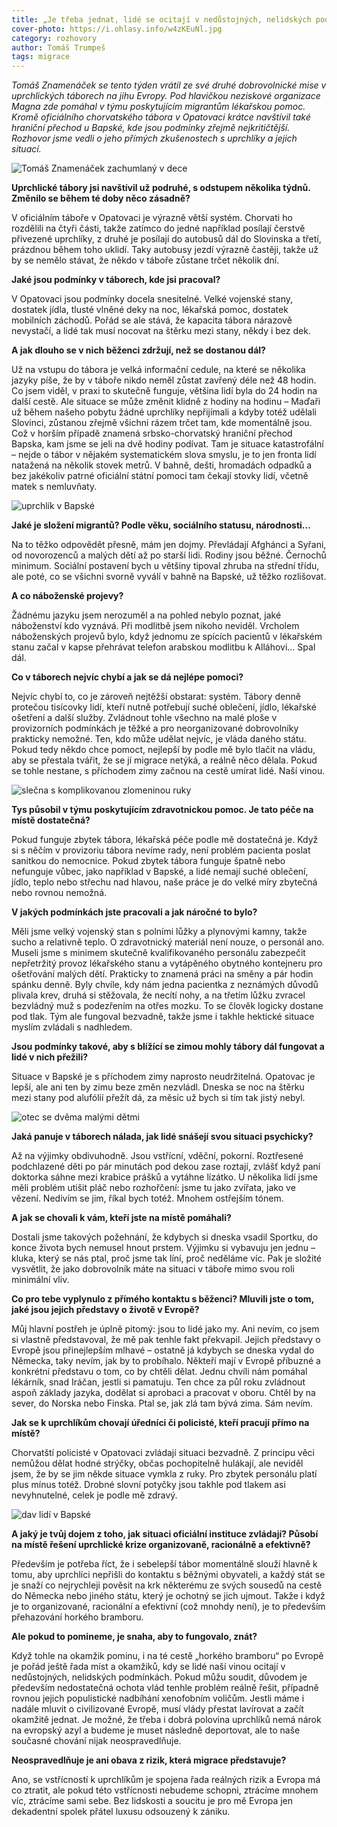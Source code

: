 ```yaml
---
title: „Je třeba jednat, lidé se ocitají v nedůstojných, nelidských podmínkách,“ říká dobrovolník Tomáš Znamenáček
cover-photo: https://i.ohlasy.info/w4zKEuNl.jpg
category: rozhovory
author: Tomáš Trumpeš
tags: migrace
---
```


*Tomáš Znamenáček se tento týden vrátil ze své druhé dobrovolnické mise v uprchlických táborech na jihu Evropy. Pod hlavičkou neziskové organizace Magna zde pomáhal v týmu poskytujícím migrantům lékařskou pomoc. Kromě oficiálního chorvatského tábora v Opatovaci krátce navštívil také hraniční přechod u Bapské, kde jsou podmínky zřejmě nejkritičtější. Rozhovor jsme vedli o jeho přímých zkušenostech s uprchlíky a jejich situací.*

<img src="https://i.ohlasy.info/K9nKYUQ.jpg" alt="Tomáš Znamenáček zachumlaný v dece" class="img-responsive img-popup" data-author="Petra Vinklerová">

**Uprchlické tábory jsi navštívil už podruhé, s odstupem několika týdnů. Změnilo se během té doby něco zásadně?**

V oficiálním táboře v Opatovaci je výrazně větší systém. Chorvati ho rozdělili na čtyři části, takže zatímco do jedné například posílají čerstvě přivezené uprchlíky, z druhé je posílají do autobusů dál do Slovinska a třetí, prázdnou během toho uklidí. Taky autobusy jezdí výrazně častěji, takže už by se nemělo stávat, že někdo v táboře zůstane trčet několik dní.

**Jaké jsou podmínky v táborech, kde jsi pracoval?**

V Opatovaci jsou podmínky docela snesitelné. Velké vojenské stany, dostatek jídla, tlusté vlněné deky na noc, lékařská pomoc, dostatek mobilních záchodů. Pořád se ale stává, že kapacita tábora nárazově nevystačí, a lidé tak musí nocovat na štěrku mezi stany, někdy i bez dek.

**A jak dlouho se v nich běženci zdržují, než se dostanou dál?**

Už na vstupu do tábora je velká informační cedule, na které se několika jazyky píše, že by v táboře nikdo neměl zůstat zavřený déle než 48 hodin. Co jsem viděl, v praxi to skutečně funguje, většina lidí byla do 24 hodin na další cestě. Ale situace se může změnit klidně z hodiny na hodinu – Maďaři už během našeho pobytu žádné uprchlíky nepřijímali a kdyby totéž udělali Slovinci, zůstanou zřejmě všichni rázem trčet tam, kde momentálně jsou. Což v horším případě znamená srbsko-chorvatský hraniční přechod Bapska, kam jsme se jeli na dvě hodiny podívat. Tam je situace katastrofální – nejde o tábor v nějakém systematickém slova smyslu, je to jen fronta lidí natažená na několik stovek metrů. V bahně, dešti, hromadách odpadků a bez jakékoliv patrné oficiální státní pomoci tam čekají stovky lidí, včetně matek s nemluvňaty.

<img src="https://i.ohlasy.info/mljDsO7.jpg" alt="uprchlík v Bapské" class="img-responsive img-popup" data-author="Tomáš Znamenáček">

**Jaké je složení migrantů? Podle věku, sociálního statusu, národnosti…**

Na to těžko odpovědět přesně, mám jen dojmy. Převládají Afghánci a Syřani, od novorozenců a malých dětí až po starší lidi. Rodiny jsou běžné. Černochů minimum. Sociální postavení bych u většiny tipoval zhruba na střední třídu, ale poté, co se všichni svorně vyválí v bahně na Bapské, už těžko rozlišovat.

**A co náboženské projevy?**

Žádnému jazyku jsem nerozuměl a na pohled nebylo poznat, jaké náboženství kdo vyznává. Při modlitbě jsem nikoho neviděl. Vrcholem náboženských projevů bylo, když jednomu ze spících pacientů v lékařském stanu začal v kapse přehrávat telefon arabskou modlitbu k Alláhovi… Spal dál.

**Co v táborech nejvíc chybí a jak se dá nejlépe pomoci?**

Nejvíc chybí to, co je zároveň nejtěžší obstarat: systém. Tábory denně protečou tisícovky lidí, kteří nutně potřebují suché oblečení, jídlo, lékařské ošetření a další služby. Zvládnout tohle všechno na malé ploše v provizorních podmínkách je těžké a pro neorganizované dobrovolníky prakticky nemožné. Ten, kdo může udělat nejvíc, je vláda daného státu. Pokud tedy někdo chce pomoct, nejlepší by podle mě bylo tlačit na vládu, aby se přestala tvářit, že se jí migrace netýká, a reálně něco dělala. Pokud se tohle nestane, s příchodem zimy začnou na cestě umírat lidé. Naší vinou.

<img src="https://i.ohlasy.info/3fG7Yuk.jpg" alt="slečna s komplikovanou zlomeninou ruky" class="img-responsive img-popup" data-author="Tomáš Znamenáček">

**Tys působil v týmu poskytujícím zdravotnickou pomoc. Je tato péče na místě dostatečná?**

Pokud funguje zbytek tábora, lékařská péče podle mě dostatečná je. Když si s něčím v provizoriu tábora nevíme rady, není problém pacienta poslat sanitkou do nemocnice. Pokud zbytek tábora funguje špatně nebo nefunguje vůbec, jako například v Bapské, a lidé nemají suché oblečení, jídlo, teplo nebo střechu nad hlavou, naše práce je do velké míry zbytečná nebo rovnou nemožná.

**V jakých podmínkách jste pracovali a jak náročné to bylo?**

Měli jsme velký vojenský stan s polními lůžky a plynovými kamny, takže sucho a relativně teplo. O zdravotnický materiál není nouze, o personál ano. Museli jsme s minimem skutečně kvalifikovaného personálu zabezpečit nepřetržitý provoz lékařského stanu a vytápěného obytného kontejneru pro ošetřování malých dětí. Prakticky to znamená práci na směny a pár hodin spánku denně. Byly chvíle, kdy nám jedna pacientka z neznámých důvodů plivala krev, druhá si stěžovala, že necítí nohy, a na třetím lůžku zvracel bezvládný muž s podezřením na otřes mozku. To se člověk logicky dostane pod tlak. Tým ale fungoval bezvadně, takže jsme i takhle hektické situace myslím zvládali s nadhledem.

**Jsou podmínky takové, aby s blížící se zimou mohly tábory dál fungovat a lidé v nich přežili?**

Situace v Bapské je s příchodem zimy naprosto neudržitelná. Opatovac je lepší, ale ani ten by zimu beze změn nezvládl. Dneska se noc na štěrku mezi stany pod alufólií přežít dá, za měsíc už bych si tím tak jistý nebyl.

<img src="https://i.ohlasy.info/CxsYgVi.jpg" alt="otec se dvěma malými dětmi" class="img-responsive img-popup" data-author="Tomáš Znamenáček">

**Jaká panuje v táborech nálada, jak lidé snášejí svou situaci psychicky?**

Až na výjimky obdivuhodně. Jsou vstřícní, vděční, pokorní. Roztřesené podchlazené děti po pár minutách pod dekou zase roztají, zvlášť když paní doktorka sáhne mezi krabice prášků a vytáhne lízátko. U několika lidí jsme měli problém utišit pláč nebo rozhořčení: jsme tu jako zvířata, jako ve vězení. Nedivím se jim, říkal bych totéž. Mnohem ostřejším tónem.

**A jak se chovali k vám, kteří jste na místě pomáhali?**

Dostali jsme takových požehnání, že kdybych si dneska vsadil Sportku, do konce života bych nemusel hnout prstem. Výjimku si vybavuju jen jednu – kluka, který se nás ptal, proč jsme tak líní, proč neděláme víc. Pak je složité vysvětlit, že jako dobrovolník máte na situaci v táboře mimo svou roli minimální vliv.

**Co pro tebe vyplynulo z přímého kontaktu s běženci? Mluvili jste o tom, jaké jsou jejich představy o životě v Evropě?**

Můj hlavní postřeh je úplně pitomý: jsou to lidé jako my. Ani nevím, co jsem si vlastně představoval, že mě pak tenhle fakt překvapil. Jejich představy o Evropě jsou přinejlepším mlhavé – ostatně já kdybych se dneska vydal do Německa, taky nevím, jak by to probíhalo. Někteří mají v Evropě příbuzné a konkrétní představu o tom, co by chtěli dělat. Jednu chvíli nám pomáhal lékárník, snad Iráčan, jestli si pamatuju. Ten chce za půl roku zvládnout aspoň základy jazyka, dodělat si aprobaci a pracovat v oboru. Chtěl by na sever, do Norska nebo Finska. Ptal se, jak zlá tam bývá zima. Sám nevím.

**Jak se k uprchlíkům chovají úředníci či policisté, kteří pracují přímo na místě?**

Chorvatští policisté v Opatovaci zvládají situaci bezvadně. Z principu věci nemůžou dělat hodné strýčky, občas pochopitelně hulákají, ale neviděl jsem, že by se jim někde situace vymkla z ruky. Pro zbytek personálu platí plus mínus totéž. Drobné slovní potyčky jsou takhle pod tlakem asi nevyhnutelné, celek je podle mě zdravý.

<img src="https://i.ohlasy.info/jIBdOeY.jpg" alt="dav lidí v Bapské" class="img-responsive img-popup" data-author="Tomáš Znamenáček">

**A jaký je tvůj dojem z toho, jak situaci oficiální instituce zvládají? Působí na místě řešení uprchlické krize organizovaně, racionálně a efektivně?**

Především je potřeba říct, že i sebelepší tábor momentálně slouží hlavně k tomu, aby uprchlíci nepřišli do kontaktu s běžnými obyvateli, a každý stát se je snaží co nejrychleji pověsit na krk některému ze svých sousedů na cestě do Německa nebo jiného státu, který je ochotný se jich ujmout. Takže i když je to organizované, racionální a efektivní (což mnohdy není), je to především přehazování horkého bramboru.

**Ale pokud to pomineme, je snaha, aby to fungovalo, znát?**

Když tohle na okamžik pominu, i na té cestě „horkého bramboru“ po Evropě je pořád ještě řada míst a okamžiků, kdy se lidé naší vinou ocitají v nedůstojných, nelidských podmínkách. Pokud můžu soudit, důvodem je především nedostatečná ochota vlád tenhle problém reálně řešit, případně rovnou jejich populistické nadbíhání xenofobním voličům. Jestli máme i nadále mluvit o civilizované Evropě, musí vlády přestat lavírovat a začít okamžitě jednat. Je možné, že třeba i dobrá polovina uprchlíků nemá nárok na evropský azyl a budeme je muset následně deportovat, ale to naše současné chování nijak neospravedlňuje. 

**Neospravedlňuje je ani obava z rizik, která migrace představuje?**

Ano, se vstřícností k uprchlíkům je spojena řada reálných rizik a Evropa má co ztratit, ale pokud této vstřícnosti nebudeme schopni, ztrácíme mnohem víc, ztrácíme sami sebe. Bez lidskosti a soucitu je pro mě Evropa jen dekadentní spolek přátel luxusu odsouzený k zániku.
